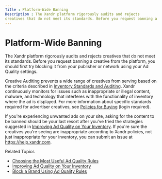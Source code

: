 ```yaml
---
Title : Platform-Wide Banning
Description : The Xandr platform rigorously audits and rejects
creatives that do not meet its standards. Before you request banning a
---
```



# Platform-Wide Banning



The Xandr platform rigorously audits and rejects
creatives that do not meet its standards. Before you request banning a
creative from the platform, you should first try blocking it from your
publisher or network using your Ad Quality settings.

Creative Auditing prevents a wide range of creatives from serving based
on the criteria described in
<a href="inventory-standards-and-auditing.html" class="xref">Inventory
Standards and Auditing</a>. Xandr continuously
monitors for issues such as inappropriate or illegal content, malware,
and technology that interferes with the functionality of inventory where
the ad is displayed. For more information about specific standards
required for advertiser creatives, see
<a href="https://wiki.xandr.com/display/policies/Policies+for+Buying"
class="xref" target="_blank">Policies for Buying</a> (login required).

If you're experiencing unwanted ads on your site, asking for the content
to be banned should be your last resort after you've tried the
strategies suggested in
<a href="improving-ad-quality-on-your-inventory.html" class="xref"
title="In addition to a robust creative auditing program that ensures a high standard of advertising, Xandr also provides extensive rule-based tools for managing network and publisher ad quality concerns, including competitive ads and incompatible subject matter.">Improving
Ad Quality on Your Inventory</a>. If you're sure the creatives you're
seeing are inappropriate according to Xandr
policies, not just inappropriate for your inventory, you can submit an
issue at https://help.xandr.com.

Related Topics

- <a href="choosing-the-most-useful-ad-quality-rules.html" class="xref"
  title="Depending on the problems you&#39;re seeing, you can use different ad quality settings to include or exclude certain creatives on your site based on their technical attributes, content, language, buyer, or brand.">Choosing
  the Most Useful Ad Quality Rules</a>
- <a href="improving-ad-quality-on-your-inventory.html" class="xref"
  title="In addition to a robust creative auditing program that ensures a high standard of advertising, Xandr also provides extensive rule-based tools for managing network and publisher ad quality concerns, including competitive ads and incompatible subject matter.">Improving
  Ad Quality on Your Inventory</a>
- <a href="block-a-brand-using-ad-quality-rules.html" class="xref"
  title="You can use Network and Publisher Ad Quality to block a brand from serving creatives on placements for an entire network, a single publisher, or only specific placements.">Block
  a Brand Using Ad Quality Rules</a>




